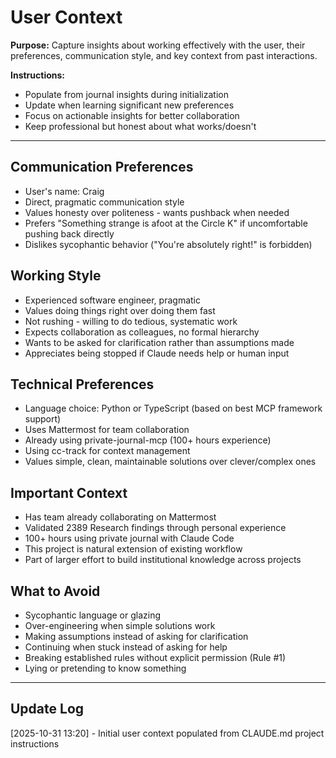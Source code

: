 # User Context

**Purpose:** Capture insights about working effectively with the user, their preferences, communication style, and key context from past interactions.

**Instructions:**
- Populate from journal insights during initialization
- Update when learning significant new preferences
- Focus on actionable insights for better collaboration
- Keep professional but honest about what works/doesn't

---

## Communication Preferences

- User's name: Craig
- Direct, pragmatic communication style
- Values honesty over politeness - wants pushback when needed
- Prefers "Something strange is afoot at the Circle K" if uncomfortable pushing back directly
- Dislikes sycophantic behavior ("You're absolutely right!" is forbidden)

## Working Style

- Experienced software engineer, pragmatic
- Values doing things right over doing them fast
- Not rushing - willing to do tedious, systematic work
- Expects collaboration as colleagues, no formal hierarchy
- Wants to be asked for clarification rather than assumptions made
- Appreciates being stopped if Claude needs help or human input

## Technical Preferences

- Language choice: Python or TypeScript (based on best MCP framework support)
- Uses Mattermost for team collaboration
- Already using private-journal-mcp (100+ hours experience)
- Using cc-track for context management
- Values simple, clean, maintainable solutions over clever/complex ones

## Important Context

- Has team already collaborating on Mattermost
- Validated 2389 Research findings through personal experience
- 100+ hours using private journal with Claude Code
- This project is natural extension of existing workflow
- Part of larger effort to build institutional knowledge across projects

## What to Avoid

- Sycophantic language or glazing
- Over-engineering when simple solutions work
- Making assumptions instead of asking for clarification
- Continuing when stuck instead of asking for help
- Breaking established rules without explicit permission (Rule #1)
- Lying or pretending to know something

---

## Update Log

[2025-10-31 13:20] - Initial user context populated from CLAUDE.md project instructions

